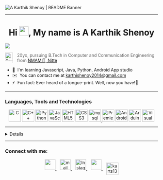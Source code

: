 <img src="https://pbs.twimg.com/profile_banners/1754877359704903680/1707931492/1080x360" alt="A Karthik Shenoy | README Banner"></img>
<hr>

<div align = "center">
<h1>Hi <img src="https://user-images.githubusercontent.com/42378118/110234147-e3259600-7f4e-11eb-95be-0c4047144dea.gif" width="30">, My name is A Karthik Shenoy</h1>
</div>

![](https://komarev.com/ghpvc/?username=karts13&color=brightgreen)

<a href="https://drive.google.com/drive/folders/1e2nMzJ4vdJf-Cu_NL-r3cZZYhKJ4eGE9" target="_blank"><img align="left" alt="Resume" src="https://dabuttonfactory.com/button.png?t=Resume&f=Open+Sans-Bold&ts=30&tc=000&hp=45&vp=20&c=11&bgt=unicolored&bgc=fff" height=26px></a>
>20yo, pursuing B.Tech in Computer and Communication Engineering from [NMAMIT, Nitte](https://nmamit.nitte.edu.in/)

<!--* 🔭 I’m currently working on [Parkease](https://github.com/karts13/ParkEase)-->
* 🧠  I'm learning Javascript, Java, Python, Android App studio
* ✉️  You can contact me at [karthishenoy2014@gmail.com](mailto:karthishenoy2014@gmail.com )
* ⚡  Fun fact: Ever heard of a tongue-print. Well, now you have!🥰

<hr>

### Languages, Tools and Technologies

<p align="center">
<a href="https://docs.microsoft.com/en-us/cpp/?view=msvc-170" target="_blank" rel="noreferrer"><img src="https://skillicons.dev/icons?i=c&theme=dark" height="40px" alt="C" /></a>
<a href="https://docs.microsoft.com/en-us/cpp/?view=msvc-170" target="_blank" rel="noreferrer"><img src="https://skillicons.dev/icons?i=cpp&theme=dark" height="40px" alt="C++" /></a>
<a href="https://www.python.org/" target="_blank" rel="noreferrer"><img src="https://skillicons.dev/icons?i=py&theme=dark" height="40px" alt="Python" /></a>
<a href="https://developer.mozilla.org/en-US/docs/Web/JavaScript" target="_blank" rel="noreferrer"><img src="https://skillicons.dev/icons?i=js&theme=dark" height="40px" alt="JavaScript" /></a>
<a href="https://developer.mozilla.org/en-US/docs/Glossary/HTML5" target="_blank" rel="noreferrer"><img src="https://skillicons.dev/icons?i=html&theme=dark" height="40px" alt="HTML5" /></a>
<a href="https://www.w3.org/TR/CSS/#css" target="_blank" rel="noreferrer"><img src="https://skillicons.dev/icons?i=css&theme=dark" height="40px" alt="CSS3" /></a>
<a href="https://www.mysql.com/" target="_blank" rel="noreferrer"> <img src="https://skillicons.dev/icons?i=mysql&theme=dark" alt="mysql" height="40px"/> </a>
<a href="https://www.adobe.com/uk/products/premiere.html" target="_blank" rel="noreferrer"><img src="https://skillicons.dev/icons?i=pr&theme=dark" height="40px" alt="Premiere Pro" /></a>
<a href="https://developer.android.com/" target="_blank" rel="noreferrer"><img src="https://skillicons.dev/icons?i=androidstudio&theme=dark" height="40px" alt="Android Studio" /></a>
<a href="https://www.arduino.cc/" target="_blank" rel="noreferrer"><img src="https://skillicons.dev/icons?i=arduino&theme=dark" height="40px" alt="Arduino" /></a>
<a href="https://code.visualstudio.com/" target="_blank" rel="noreferrer"><img src="https://skillicons.dev/icons?i=vscode&theme=dark" height="40px" alt="Visual Studio" /></a>

</p>

<hr>

<details>
### Github Stats ⚡

<table>
	<tr>
		<td colspan = "2"><a href="https://github.com/ryo-ma/github-profile-trophy"><img src="https://github-profile-trophy.vercel.app/?username=karts13" alt="karts13" /></a></td>
	</tr>
	<tr>
		<td><a href="http://www.github.com/karts13"><img src="https://github-readme-stats.vercel.app/api?username=karts13&show_icons=true&hide=&count_private=true&title_color=0891b2&text_color=ffffff&icon_color=0891b2&bg_color=1c1917&hide_border=true&show_icons=true" alt="karts13's GitHub stats" /></a></td>
		<td><a href="https://github.com/karts13" align="left"><img src="https://github-readme-stats.vercel.app/api/top-langs/?username=karts13&langs_count=10&title_color=0891b2&text_color=ffffff&icon_color=0891b2&bg_color=1c1917&hide_border=true&locale=en&custom_title=Top%20%Languages" alt="Top Languages" /></a>			</td>
	</tr>
	<tr>
		<td colspan = "25" ><a href="http://www.github.com/karts13"><img src="https://github-readme-streak-stats.herokuapp.com/?user=karts13&stroke=ffffff&background=1c1917&ring=0891b2&fire=0891b2&currStreakNum=ffffff&currStreakLabel=0891b2&sideNums=ffffff&sideLabels=ffffff&dates=ffffff&hide_border=true" /></a>
</td>
	</tr>
</table>

</details>

<hr>

### Connect with me:

<p align="center">
   <a href="https://linkedin.com/in/a-karthik-shenoy" target="_blank">
   <img src="https://skillicons.dev/icons?i=linkedin&theme=dark" height="35px"/>
   </a>&nbsp;&nbsp;
   <a href="mailto:karthishenoy2014@gmail.com" target="_blank">
   <img src="https://skillicons.dev/icons?i=gmail&theme=dark" height="35px" alt="mail"/>
   </a>&nbsp;&nbsp;   
   <a href="https://instagram.com/karts.exe" target="_blank">
   <img src="https://skillicons.dev/icons?i=instagram&theme=dark" height="35px" alt="Instagram"/>
   </a>&nbsp;&nbsp;
   <a href="https://twitter.com/karts13_" target="_blank">
   <img src="https://skillicons.dev/icons?i=twitter&theme=dark" height="35px"/>
   </a>&nbsp;&nbsp;
   <a href="https://www.hackerrank.com/karts13" target="blank">
   <img align="center" src="https://raw.githubusercontent.com/rahuldkjain/github-profile-readme-generator/master/src/images/icons/Social/hackerrank.svg" alt="karts13" height="40px" />
   </a>
   <!--<a href="https://www.leetcode.com/karts13" target="blank">
   <img align="center" src="https://raw.githubusercontent.com/rahuldkjain/github-profile-readme-generator/master/src/images/icons/Social/leet-code.svg" alt="karts13" height="40px" />
   </a>-->
</p>

